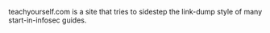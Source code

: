 teachyourself.com is a site that tries to sidestep the link-dump style of many start-in-infosec guides.
